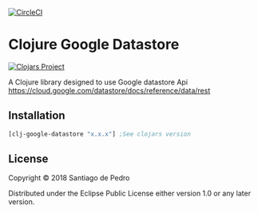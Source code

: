 [![CircleCI](https://circleci.com/gh/xerp/clj-google-datastore.svg?style=svg)](https://circleci.com/gh/xerp/clj-google-datastore)

# Clojure Google Datastore

[![Clojars Project](https://img.shields.io/clojars/v/clj-google-datastore.svg)](https://clojars.org/clj-google-datastore)

A Clojure library designed to use Google datastore Api https://cloud.google.com/datastore/docs/reference/data/rest

## Installation

```clojure
[clj-google-datastore "x.x.x"] ;See clojars version
```

## License

Copyright © 2018 Santiago de Pedro

Distributed under the Eclipse Public License either version 1.0 or any later version.
